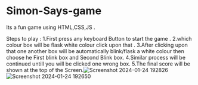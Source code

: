 # Simon-Says-game

Its a fun game using HTML,CSS,JS .

Steps to play :
1.First press any keyboard Button to start the game .
2.which colour box will be flask white colour click upon that .
3.After clicking upon that one another box will be automatically blink/flask a white colour then choose he First blink box and Second Blink box.
4.Similar process will be continued untill you will be clicked one wrong box.
5.The final score will be shown at the top of the Screen.![Screenshot 2024-01-24 192826](https://github.com/Soumya169/Simon-Says-game/assets/99471313/7856b510-f970-4a3a-9fda-0dcab4fed208)
![Screenshot 2024-01-24 192650](https://github.com/Soumya169/Simon-Says-game/assets/99471313/ae9eeec3-bc06-46bb-bd9d-749a6e39f5c7)
